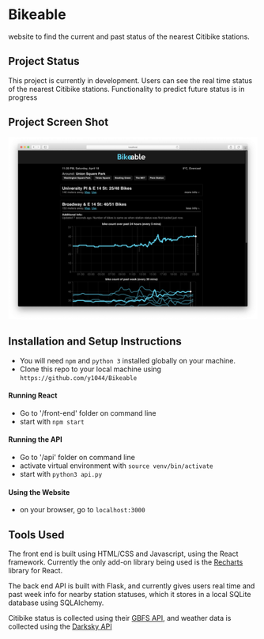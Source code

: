 # Bikeable
website to find the current and past status of the nearest Citibike stations.

## Project Status
This project is currently in development. Users can see the real time status of the nearest Citibike stations. Functionality to predict future status is in progress

## Project Screen Shot

![alt text](https://github.com/ky1044/Bikeable/blob/master/media/Screenshot-2020:04:19.png "Bikeable progress - April 19th 2020")


## Installation and Setup Instructions


- You will need `npm` and `python 3` installed globally on your machine.  
- Clone this repo to your local machine using `https://github.com/y1044/Bikeable`

#### Running React

- Go to '/front-end' folder on command line
- start with `npm start`  

#### Running the API 

- Go to '/api' folder on command line
- activate virtual environment with `source venv/bin/activate` 
- start with `python3 api.py`  

#### Using the Website 

- on your browser, go to `localhost:3000`  

## Tools Used
The front end is built using HTML/CSS and Javascript, using the React framework. Currently the only add-on library being used is the [Recharts](https://recharts.org/en-US) library for React. 

The back end API is built with Flask, and currently gives users real time and past week info for nearby station statuses, which it stores in a local SQLite database using SQLAlchemy. 

Citibike status is collected using their [GBFS API](http://gbfs.citibikenyc.com/gbfs/gbfs.json), and weather data is collected using the [Darksky API](https://darksky.net/dev)
